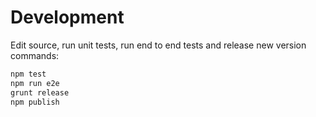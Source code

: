 # Development

Edit source, run unit tests, run end to end tests and release
new version commands:

```sh
npm test
npm run e2e
grunt release
npm publish
```